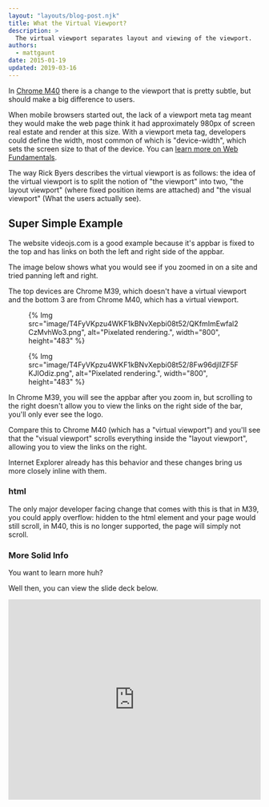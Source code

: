 ```yaml
---
layout: "layouts/blog-post.njk"
title: What the Virtual Viewport?
description: >
  The virtual viewport separates layout and viewing of the viewport.
authors:
  - mattgaunt
date: 2015-01-19
updated: 2019-03-16
---
```


In [Chrome M40](https://bugs.chromium.org/p/chromium/issues/detail?id=148816)
there is a change to the viewport that is pretty subtle, but should make a big
difference to users.

When mobile browsers started out, the lack of a viewport meta tag meant they would make the web page think it had
approximately 980px of screen real estate and render at this size. With a viewport meta
tag, developers could define the width, most common of which is "device-width", which sets the screen size to that of the device. You can [learn more on Web
Fundamentals](https://web.dev/responsive-web-design-basics/#viewport).

The way Rick Byers describes the virtual viewport is
as follows: the idea of the virtual viewport is to split the notion of "the
viewport" into two, "the layout viewport" (where fixed position items are attached)
and "the visual viewport" (What the users actually see).

## **Super Simple Example**

The website videojs.com is a good example because it's appbar is fixed to the
top and has links on both the left and right side of the appbar.

The image below shows what you would see if you zoomed in on a site and tried
panning left and right.

The top devices are Chrome M39, which doesn't have a virtual viewport
and the bottom 3 are from Chrome M40, which has a virtual viewport.

<figure>
{% Img src="image/T4FyVKpzu4WKF1kBNvXepbi08t52/QKfmImEwfal2CzMvhWo3.png", alt="Pixelated rendering.", width="800", height="483" %}
</figure>

<figure>
{% Img src="image/T4FyVKpzu4WKF1kBNvXepbi08t52/8Fw96djIlZF5FKJIOdiz.png", alt="Pixelated rendering.", width="800", height="483" %}
</figure>

In Chrome M39, you will see the appbar after you zoom in,
but scrolling to the right doesn't allow you to view the links on the right side
of the bar, you'll only ever see the logo.

Compare this to Chrome M40 (which has a "virtual viewport") and you'll see that
the "visual viewport" scrolls everything inside the "layout viewport", allowing
you to view the links on the right.

Internet Explorer already has this behavior and these changes bring us more
closely inline with them.

### html

The only major developer facing change that comes with this is that in M39, you could apply overflow: hidden to the html element and your page would still scroll, in M40, this is no longer supported, the page will simply not scroll.

### More Solid Info

You want to learn more huh?

Well then, you can view the slide deck below.


<iframe src="https://docs.google.com/presentation/embed?id=1nJvJqL2dw5STi5FFpR6tP371vSpDWWs5Beksbfitpzc&amp;start=false&amp;loop=false&amp;" frameborder="0" style="max-width: 600px; width: 100%; height: 400px;"></iframe>

